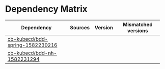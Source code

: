# Dependency Matrix

Dependency | Sources | Version | Mismatched versions
---------- | ------- | ------- | -------------------
[cb-kubecd/bdd-spring-1582230216](https://github.com/cb-kubecd/bdd-spring-1582230216.git) |  | []() | 
[cb-kubecd/bdd-nh-1582231294](https://github.com/cb-kubecd/bdd-nh-1582231294.git) |  | []() | 
